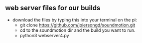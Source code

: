 ## web server files for our builds
* download the files by typing this into your terminal on the pi:
  * git clone https://github.com/jpiersongd/soundmotion.git
  * cd to the soundmotion dir and the build you want to run.
  * python3 webserver4.py
